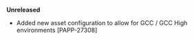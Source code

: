 **Unreleased**
* Added new asset configuration to allow for GCC / GCC High environments [PAPP-27308]